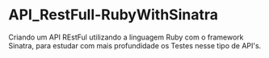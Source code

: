 # API_RestFull-RubyWithSinatra
Criando um API REstFul utilizando a linguagem Ruby com o framework Sinatra, para estudar com mais profundidade os Testes nesse tipo de API's.
